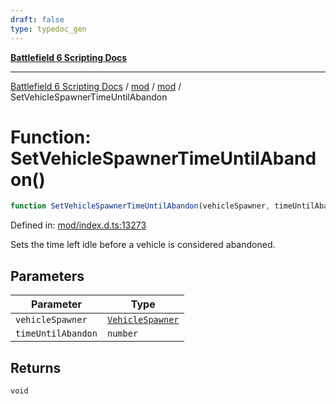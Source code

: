 ```yaml
---
draft: false
type: typedoc_gen
---
```


[**Battlefield 6 Scripting Docs**](../../../_index.md)

***

[Battlefield 6 Scripting Docs](../../../_index.md) / [mod](../../_index.md) / [mod](../_index.md) / SetVehicleSpawnerTimeUntilAbandon

# Function: SetVehicleSpawnerTimeUntilAbandon()

```ts
function SetVehicleSpawnerTimeUntilAbandon(vehicleSpawner, timeUntilAbandon): void;
```

Defined in: [mod/index.d.ts:13273](https://github.com/battlefield-portal-community/portal-docs/blob/6d87e21c5922a3efb03c634dbe98e5fe6e797672/generators/santiago/mod/index.d.ts#L13273)

Sets the time left idle before a vehicle is considered abandoned.

## Parameters

| Parameter | Type |
| ------ | ------ |
| `vehicleSpawner` | [`VehicleSpawner`](../VehicleSpawner/_index.md) |
| `timeUntilAbandon` | `number` |

## Returns

`void`
